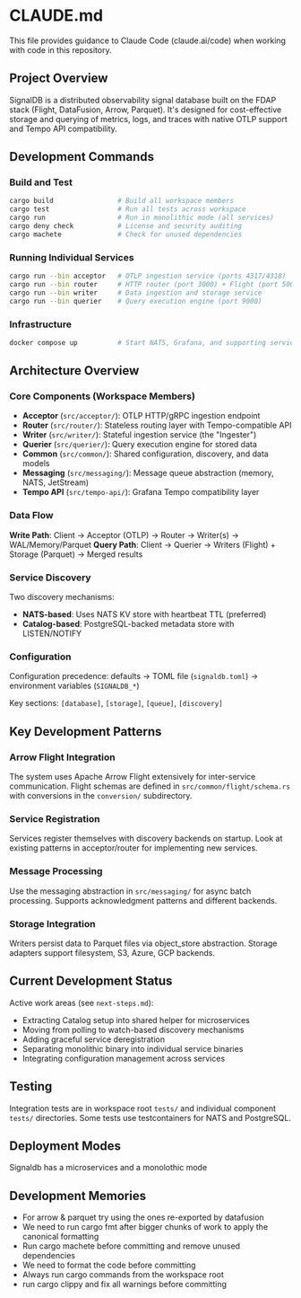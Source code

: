 # CLAUDE.md

This file provides guidance to Claude Code (claude.ai/code) when working with code in this repository.

## Project Overview

SignalDB is a distributed observability signal database built on the FDAP stack (Flight, DataFusion, Arrow, Parquet). It's designed for cost-effective storage and querying of metrics, logs, and traces with native OTLP support and Tempo API compatibility.

## Development Commands

### Build and Test
```bash
cargo build                # Build all workspace members
cargo test                 # Run all tests across workspace
cargo run                  # Run in monolithic mode (all services)
cargo deny check           # License and security auditing
cargo machete              # Check for unused dependencies
```

### Running Individual Services
```bash
cargo run --bin acceptor   # OTLP ingestion service (ports 4317/4318)
cargo run --bin router     # HTTP router (port 3000) + Flight (port 50053)
cargo run --bin writer     # Data ingestion and storage service
cargo run --bin querier    # Query execution engine (port 9000)
```

### Infrastructure
```bash
docker compose up          # Start NATS, Grafana, and supporting services
```

## Architecture Overview

### Core Components (Workspace Members)

- **Acceptor** (`src/acceptor/`): OTLP HTTP/gRPC ingestion endpoint
- **Router** (`src/router/`): Stateless routing layer with Tempo-compatible API
- **Writer** (`src/writer/`): Stateful ingestion service (the "Ingester")
- **Querier** (`src/querier/`): Query execution engine for stored data
- **Common** (`src/common/`): Shared configuration, discovery, and data models
- **Messaging** (`src/messaging/`): Message queue abstraction (memory, NATS, JetStream)
- **Tempo API** (`src/tempo-api/`): Grafana Tempo compatibility layer

### Data Flow

**Write Path**: Client → Acceptor (OTLP) → Router → Writer(s) → WAL/Memory/Parquet
**Query Path**: Client → Querier → Writers (Flight) + Storage (Parquet) → Merged results

### Service Discovery

Two discovery mechanisms:
- **NATS-based**: Uses NATS KV store with heartbeat TTL (preferred)
- **Catalog-based**: PostgreSQL-backed metadata store with LISTEN/NOTIFY

### Configuration

Configuration precedence: defaults → TOML file (`signaldb.toml`) → environment variables (`SIGNALDB_*`)

Key sections: `[database]`, `[storage]`, `[queue]`, `[discovery]`

## Key Development Patterns

### Arrow Flight Integration

The system uses Apache Arrow Flight extensively for inter-service communication. Flight schemas are defined in `src/common/flight/schema.rs` with conversions in the `conversion/` subdirectory.

### Service Registration

Services register themselves with discovery backends on startup. Look at existing patterns in acceptor/router for implementing new services.

### Message Processing

Use the messaging abstraction in `src/messaging/` for async batch processing. Supports acknowledgment patterns and different backends.

### Storage Integration

Writers persist data to Parquet files via object_store abstraction. Storage adapters support filesystem, S3, Azure, GCP backends.

## Current Development Status

Active work areas (see `next-steps.md`):
- Extracting Catalog setup into shared helper for microservices
- Moving from polling to watch-based discovery mechanisms  
- Adding graceful service deregistration
- Separating monolithic binary into individual service binaries
- Integrating configuration management across services

## Testing

Integration tests are in workspace root `tests/` and individual component `tests/` directories. Some tests use testcontainers for NATS and PostgreSQL.

## Deployment Modes

Signaldb has a microservices and a monolothic mode

## Development Memories
- For arrow & parquet try using the ones re-exported by datafusion
- We need to run cargo fmt after bigger chunks of work to apply the canonical formatting
- Run cargo machete before committing and remove unused dependencies
- We need to format the code before committing
- Always run cargo commands from the workspace root
- run cargo clippy and fix all warnings before committing
